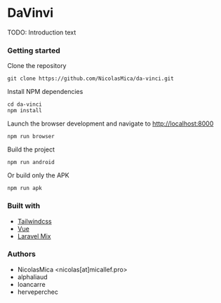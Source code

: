 # DaVinvi
TODO: Introduction text

### Getting started
 
Clone the repository
```shell
git clone https://github.com/NicolasMica/da-vinci.git
````
 
Install NPM dependencies
```shell
cd da-vinci
npm install
```

Launch the browser development and navigate to [http://localhost:8000](http://localhost:8000)
```shell
npm run browser
```

Build the project
```shell
npm run android
```

Or build only the APK
```shell
npm run apk
```

### Built with
- [Tailwindcss](https://tailwindcss.com)
- [Vue](https://vue.org)
- [Laravel Mix](https://github.com/JeffreyWay/laravel-mix)

### Authors
- NicolasMica <nicolas[at]micallef.pro>
- alphaliaud
- loancarre
- herveperchec
